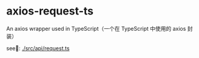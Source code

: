 # axios-request-ts

An axios wrapper used in TypeScript（一个在 TypeScript 中使用的 axios 封装）

see👀: [./src/api/request.ts](./src/api/request.ts)
